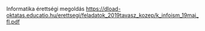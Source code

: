 Informatika érettségi megoldás
https://dload-oktatas.educatio.hu/erettsegi/feladatok_2019tavasz_kozep/k_infoism_19maj_fl.pdf
